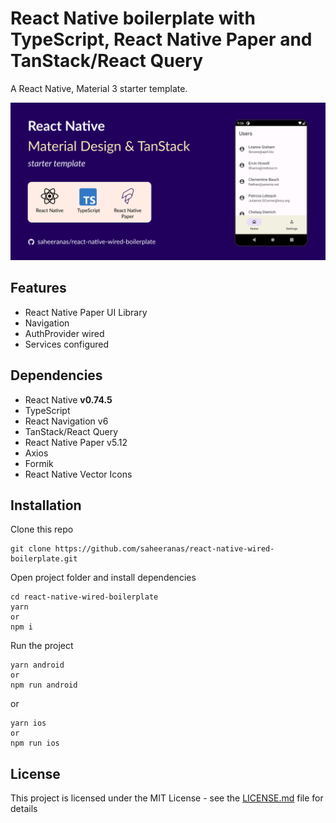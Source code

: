 <!--
  Title: React Native Wired Boilerplate
  Description: A starter template for React Native with TypeScript and React Native Paper
  Author: saheeranas
  -->

# React Native boilerplate with TypeScript, React Native Paper and TanStack/React Query

A React Native, Material 3 starter template.

<kbd>
  <img src="demo/assets/react-native-wired-boilerplate.png?raw=true">
</kbd>

## Features

- React Native Paper UI Library
- Navigation
- AuthProvider wired
- Services configured

## Dependencies

- React Native **v0.74.5**
- TypeScript
- React Navigation v6
- TanStack/React Query
- React Native Paper v5.12
- Axios
- Formik
- React Native Vector Icons

## Installation

Clone this repo

```
git clone https://github.com/saheeranas/react-native-wired-boilerplate.git
```

Open project folder and install dependencies

```
cd react-native-wired-boilerplate
yarn
or
npm i
```

Run the project

```
yarn android
or
npm run android
```

or

```
yarn ios
or
npm run ios
```

## License

This project is licensed under the MIT License - see the [LICENSE.md](LICENSE) file for details
